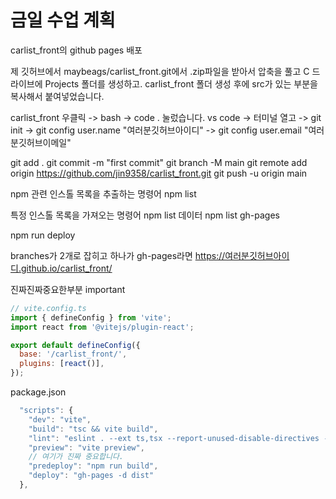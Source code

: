 # 금일 수업 계획
carlist_front의 github pages 배포

제 깃허브에서 maybeags/carlist_front.git에서 .zip파일을 받아서 압축을 풀고
C 드라이브에 Projects 폴더를 생성하고.
carlist_front 폴더 생성 후에
src가 있는 부분을 복사해서 붙여넣었습니다.

carlist_front 우클릭 -> bash -> code . 눌렀습니다.
vs code -> 터미널 열고 -> git init
-> git config user.name "여러분깃허브아이디"
-> git config user.email "여러분깃허브이메일"

git add .
git commit -m "first commit"
git branch -M main
git remote add origin https://github.com/jin9358/carlist_front.git
git push -u origin main

npm 관련 인스톨 목록을 추출하는 명령어
npm list

특정 인스톨 목록을 가져오는 명령어
npm list 데이터
npm list gh-pages

npm run deploy

branches가 2개로 잡히고 하나가 gh-pages라면
https://여러분깃허브아이디.github.io/carlist_front/

진짜진짜중요한부분 important
```jsx
// vite.config.ts
import { defineConfig } from 'vite';
import react from '@vitejs/plugin-react';

export default defineConfig({
  base: '/carlist_front/',
  plugins: [react()],
});
```

package.json
```jsx
  "scripts": {
    "dev": "vite",
    "build": "tsc && vite build",
    "lint": "eslint . --ext ts,tsx --report-unused-disable-directives --max-warnings 0",
    "preview": "vite preview",
    // 여기가 진짜 중요합니다.
    "predeploy": "npm run build",
    "deploy": "gh-pages -d dist"
  },
```

